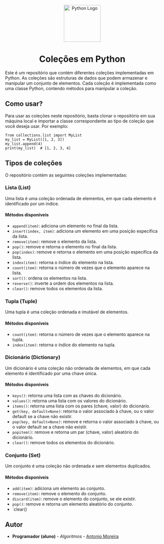 <p align="center">
  <a href="https://python.org/" target="blank"><img src="https://s3.dualstack.us-east-2.amazonaws.com/pythondotorg-assets/media/files/python-logo-only.svg" width="120" alt="Python Logo" /></a>
</p>
<h1 align="center">Coleções em Python</h1>

Este é um repositório que contém diferentes coleções implementadas em Python. As coleções são estruturas de dados que podem armazenar e manipular um conjunto de elementos. Cada coleção é implementada como uma classe Python, contendo métodos para manipular a coleção.


## Como usar?

Para usar as coleções neste repositório, basta clonar o repositório em sua máquina local e importar a classe correspondente ao tipo de coleção que você deseja usar. Por exemplo:
```
from collections.list import MyList
my_list = MyList([1, 2, 3])
my_list.append(4)
print(my_list)  # [1, 2, 3, 4]
```

## Tipos de coleções
O repositório contém as seguintes coleções implementadas:

### Lista (List)

Uma lista é uma coleção ordenada de elementos, em que cada elemento é identificado por um índice.

#### Métodos disponíveis

-   `append(item)`: adiciona um elemento no final da lista.
-   `insert(index, item)`: adiciona um elemento em uma posição específica da lista.
-   `remove(item)`: remove o elemento da lista.
-   `pop()`: remove e retorna o elemento no final da lista.
-   `pop(index)`: remove e retorna o elemento em uma posição específica da lista.
-   `index(item)`: retorna o índice do elemento na lista.
-   `count(item)`: retorna o número de vezes que o elemento aparece na lista.
-   `sort()`: ordena os elementos na lista.
-   `reverse()`: inverte a ordem dos elementos na lista.
-   `clear()`: remove todos os elementos da lista.

### Tupla (Tuple)

Uma tupla é uma coleção ordenada e imutável de elementos.

#### Métodos disponíveis

-   `count(item)`: retorna o número de vezes que o elemento aparece na tupla.
-   `index(item)`: retorna o índice do elemento na tupla.

### Dicionário (Dictionary)

Um dicionário é uma coleção não ordenada de elementos, em que cada elemento é identificado por uma chave única.

#### Métodos disponíveis

-   `keys()`: retorna uma lista com as chaves do dicionário.
-   `values()`: retorna uma lista com os valores do dicionário.
-   `items()`: retorna uma lista com os pares (chave, valor) do dicionário.
-   `get(key, default=None)`: retorna o valor associado à chave, ou o valor default se a chave não existir.
-   `pop(key, default=None)`: remove e retorna o valor associado à chave, ou o valor default se a chave não existir.
-   `popitem()`: remove e retorna um par (chave, valor) aleatório do dicionário.
-   `clear()`: remove todos os elementos do dicionário.

### Conjunto (Set)

Um conjunto é uma coleção não ordenada e sem elementos duplicados.

#### Métodos disponíveis

-   `add(item)`: adiciona um elemento ao conjunto.
-   `remove(item)`: remove o elemento do conjunto.
-   `discard(item)`: remove o elemento do conjunto, se ele existir.
-   `pop()`: remove e retorna um elemento aleatório do conjunto.
-   `clear()

## Autor

* **Programador (aluno)** - *Algoritmos* - [Antonio Moreira](https://github.com/antonio-moreira-prog)

